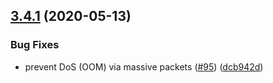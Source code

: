 ## [3.4.1](https://github.com/socketio/socket.io-parser/compare/3.4.0...3.4.1) (2020-05-13)

### Bug Fixes

* prevent DoS (OOM) via massive
  packets ([#95](https://github.com/socketio/socket.io-parser/issues/95)) ([dcb942d](https://github.com/socketio/socket.io-parser/commit/dcb942d24db97162ad16a67c2a0cf30875342d55))
